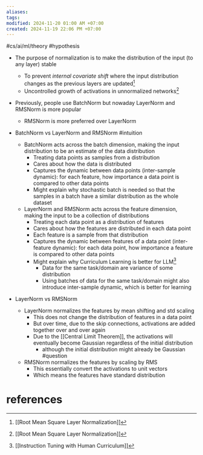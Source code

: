 ```yaml
---
aliases: 
tags: 
modified: 2024-11-20 01:00 AM +07:00
created: 2024-11-19 22:06 PM +07:00
---
```

#cs/ai/ml/theory #hypothesis

- The purpose of normalization is to make the distribution of the input (to any layer) stable
	- To prevent *internal covariate shift* where the input distribution changes as the previous layers are updated[^1]
	- Uncontrolled growth of activations in unnormalized networks[^1]

- Previously, people use BatchNorm but nowaday LayerNorm and RMSNorm is more popular
	- RMSNorm is more preferred over LayerNorm

- BatchNorm vs LayerNorm and RMSNorm #intuition 
	- BatchNorm acts across the batch dimension, making the input distribution to be an estimate of the data distribution
		- Treating data points as samples from a distribution
		- Cares about how the data is distributed
		- Captures the dynamic between data points (inter-sample dynamic): for each feature, how importance a data point is compared to other data points
		- Might explain why stochastic batch is needed so that the samples in a batch have a similar distribution as the whole dataset
	- LayerNorm and RMSNorm acts across the feature dimension, making the input to be a collection of distributions
		- Treating each data point as a distribution of features
		- Cares about how the features are distributed in each data point
		- Each feature is a sample from that distribution
		- Captures the dynamic between features of a data point (inter-feature dynamic): for each data point, how importance a feature is compared to other data points
		- Might explain why Curriculum Learning is better for LLM[^2]
			- Data for the same task/domain are variance of some distribution
			- Using batches of data for the same task/domain might also introduce inter-sample dynamic, which is better for learning

- LayerNorm vs RMSNorm
	- LayerNorm normalizes the features by mean shifting and std scaling
		- This does not change the distribution of features in a data point
		- But over time, due to the skip connections, activations are added together over and over again
		- Due to the [[Central Limit Theorem]], the activations will eventually become Gaussian regardless of the initial distribution
			- although the initial distribution might already be Gaussian #question
	- RMSNorm normalizes the features by scaling by RMS
		- This essentially convert the activations to unit vectors
		- Which means the features have standard distribution


# references
[^1]: [[Root Mean Square Layer Normalization]]
[^2]: [[Instruction Tuning with Human Curriculum]]
